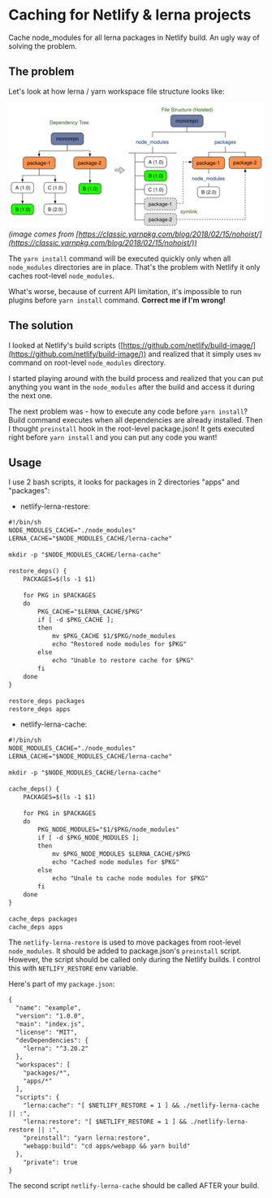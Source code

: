 # Caching for Netlify & lerna projects

Cache node_modules for all lerna packages in Netlify build. An ugly way of solving the problem.

## The problem

Let's look at how lerna / yarn workspace file structure looks like:

![](./images/monorepo-2.svg)
*(image comes from [https://classic.yarnpkg.com/blog/2018/02/15/nohoist/](https://classic.yarnpkg.com/blog/2018/02/15/nohoist/))*

The `yarn install` command will be executed quickly only when all `node_modules` directories are in place. That's the problem with Netlify it only caches root-level `node_modules`.

What's worse, because of current API limitation, it's impossible to run plugins before `yarn install` command. **Correct me if I'm wrong!**

## The solution

I looked at Netlify's build scripts ([https://github.com/netlify/build-image/](https://github.com/netlify/build-image/)) and realized that it simply uses `mv` command on root-level `node_modules` directory.

I started playing around with the build process and realized that you can put anything you want in the `node_modules` after the build and access it during the next one.

The next problem was - how to execute any code before `yarn install`? Build command executes when all dependencies are already installed. Then I thought `preinstall` hook in the root-level package.json! It gets executed right before `yarn install` and you can put any code you want!


## Usage

I use 2 bash scripts, it looks for packages in 2 directories "apps" and "packages":

- netlify-lerna-restore:

```
#!/bin/sh
NODE_MODULES_CACHE="./node_modules"
LERNA_CACHE="$NODE_MODULES_CACHE/lerna-cache"

mkdir -p "$NODE_MODULES_CACHE/lerna-cache"

restore_deps() {
    PACKAGES=$(ls -1 $1)

    for PKG in $PACKAGES
    do
        PKG_CACHE="$LERNA_CACHE/$PKG"
        if [ -d $PKG_CACHE ];
        then
            mv $PKG_CACHE $1/$PKG/node_modules
            echo "Restored node modules for $PKG"
        else
            echo "Unable to restore cache for $PKG"
        fi
    done
}

restore_deps packages
restore_deps apps

```

- netlify-lerna-cache:

```
#!/bin/sh
NODE_MODULES_CACHE="./node_modules"
LERNA_CACHE="$NODE_MODULES_CACHE/lerna-cache"

mkdir -p "$NODE_MODULES_CACHE/lerna-cache"

cache_deps() {
    PACKAGES=$(ls -1 $1)

    for PKG in $PACKAGES
    do
        PKG_NODE_MODULES="$1/$PKG/node_modules"
        if [ -d $PKG_NODE_MODULES ];
        then
            mv $PKG_NODE_MODULES $LERNA_CACHE/$PKG
            echo "Cached node modules for $PKG"
        else
            echo "Unale to cache node modules for $PKG"
        fi
    done
}

cache_deps packages
cache_deps apps

```

The `netlify-lerna-restore` is used to move packages from root-level `node_modules`. It should be added to package.json's `preinstall` script. However, the script should be called only during the Netlify builds. I control this with `NETLIFY_RESTORE` env variable.

Here's part of my `package.json`:

```
{
  "name": "example",
  "version": "1.0.0",
  "main": "index.js",
  "license": "MIT",
  "devDependencies": {
    "lerna": "^3.20.2"
  },
  "workspaces": [
    "packages/*",
    "apps/*"
  ],
  "scripts": {
    "lerna:cache": "[ $NETLIFY_RESTORE = 1 ] && ./netlify-lerna-cache || :",
    "lerna:restore": "[ $NETLIFY_RESTORE = 1 ] && ./netlify-lerna-restore || :",
    "preinstall": "yarn lerna:restore",
    "webapp:build": "cd apps/webapp && yarn build"
  },
	"private": true
}
```

The second script `netlify-lerna-cache` should be called AFTER your build.
